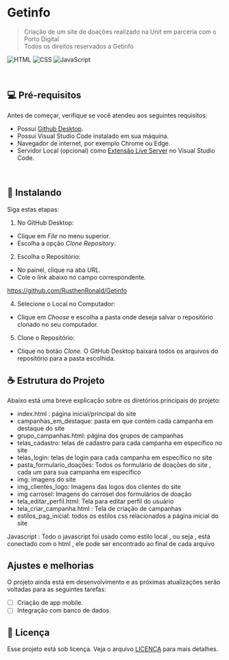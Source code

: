 # Getinfo 

>Criação de um site de doações realizado na Unit em parceria com o Porto Digital <br>
>Todos os direitos reservados a Getinfo
>
![HTML](https://img.shields.io/badge/HTML5-E34F26?style=for-the-badge&logo=html5&logoColor=white)
![CSS](https://img.shields.io/badge/CSS3-1572B6?style=for-the-badge&logo=css3&logoColor=white)
![JavaScript](https://img.shields.io/badge/JavaScript-323330?style=for-the-badge&logo=javascript&logoColor=F7DF1E)

<br>

## 💻 Pré-requisitos

Antes de começar, verifique se você atendeu aos seguintes requisitos:

- Possui [Github Desktop](https://desktop.github.com/download/).
- Possui Visual Studio Code instalado em sua máquina.
- Navegador de internet, por exemplo Chrome ou Edge.
- Servidor Local (opcional) como [Extensão Live Server](https://marketplace.visualstudio.com/items?itemName=ritwickdey.LiveServer)
 no Visual Studio Code.

<br>

## 🚀 Instalando

Siga estas etapas:

1. No GitHub Desktop:

- Clique em *File* no menu superior.
- Escolha a opção *Clone Repository*.

2. Escolha o Repositório:
- No painel, clique na aba *URL*.
- Cole o *link* abaixo no campo correspondente. 


<https://github.com/RusthenRonald/Getinfo>


4. Selecione o Local no Computador:
- Clique em *Choose* e escolha a pasta onde deseja salvar o repositório clonado no seu computador.

5. Clone o Repositório:
- Clique no botão *Clone*. O GitHub Desktop baixará todos os arquivos do repositório para a pasta escolhida.



## ☕ Estrutura do Projeto

Abaixo está uma breve explicação sobre os diretórios principais do projeto:

- index.html : página inicial/principal do site <br>
- campanhas_em_destaque: pasta em que contém cada campanha em destaque do site <br>
- grupo_campanhas.html: página dos grupos de campanhas <br>
- telas_cadastro: telas de cadastro para cada campanha em específico no site <br>
- telas_login: telas de login para cada campanha em específico no site <br>
- pasta_formulario_doações: Todos os formulário de doações do site , cada um para sua campanha em específico <br>
- img: imagens do site <br>
- img_clientes_logo: Imagens das logos dos clientes do site <br>
- img carrosel: Imagens do carrosel dos formulários de doação <br>
- tela_editar_perfil.html:  Tela para editar perfil do usuário <br>
- tela_criar_campanha.html : Tela de criação de campanhas <br>
- estilos_pag_inicial: todos os estilos css relacionados a página inicial do site <br>

Javascript : Todo o javascript foi usado como estilo local , ou seja , está conectado com o html , ele pode ser encontrado ao final de cada arquivo 



## Ajustes e melhorias

O projeto ainda está em desenvolvimento e as próximas atualizações serão voltadas para as seguintes tarefas:

- [ ] Criação de app mobile.
- [ ] Integração com banco de dados.

## 📝 Licença

Esse projeto está sob licença. Veja o arquivo [LICENÇA](LICENSE.md) para mais detalhes.
